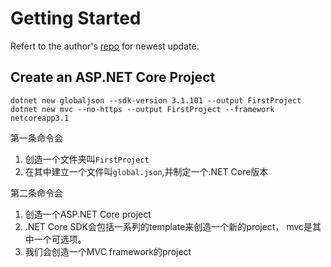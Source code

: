# Getting Started 

Refert to the author's [repo](https://github.com/apress/pro-asp.net-core-3) for newest update.

## Create an ASP.NET Core Project

	dotnet new globaljson --sdk-version 3.1.101 --output FirstProject
	dotnet new mvc --no-https --output FirstProject --framework netcoreapp3.1
	
第一条命令会
1. 创造一个文件夹叫`FirstProject` 
1. 在其中建立一个文件叫`global.json`,并制定一个.NET Core版本

第二条命令会
1. 创造一个ASP.NET Core project
1. .NET Core SDK会包括一系列的template来创造一个新的project， mvc是其中一个可选项。
1. 我们会创造一个MVC framework的project

